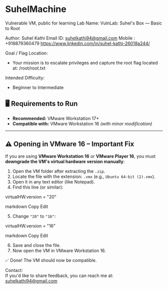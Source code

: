 # SuhelMachine
Vulnerable VM, public for learning
Lab Name: VulnLab: Suhel's Box — Basic to Root

Author: Suhel Kathi
Email ID: suhelkathi94@gmail.com
Mobile : +918879360479
https://www.linkedin.com/in/suhel-kathi-26018a244/

Goal / Flag Location:
- Your mission is to escalate privileges and capture the root flag located at:
  /root/root.txt

Intended Difficulty:  
- Beginner to Intermediate

## 🖥️ Requirements to Run

- **Recommended:** VMware Workstation 17+
- **Compatible with:** VMware Workstation 16 *(with minor modification)*

---

## ⚠️ Opening in VMware 16 – Important Fix

If you are using **VMware Workstation 16** or **VMware Player 16**, you must **downgrade the VM's virtual hardware version manually**:

1. Open the VM folder after extracting the `.zip`.
2. Locate the file with the extension: `.vmx` (e.g., `Ubuntu 64-bit (2).vmx`).
3. Open it in any text editor (like Notepad).
4. Find this line (or similar):

virtualHW.version = "20"

markdown
Copy
Edit

5. Change `"20"` to `"16"`:

virtualHW.version = "16"

markdown
Copy
Edit

6. Save and close the file.
7. Now open the VM in VMware Workstation 16.

✅ Done! The VM should now be compatible.


Contact:  
If you'd like to share feedback, you can reach me at: suhelkathi94@gmail.com
